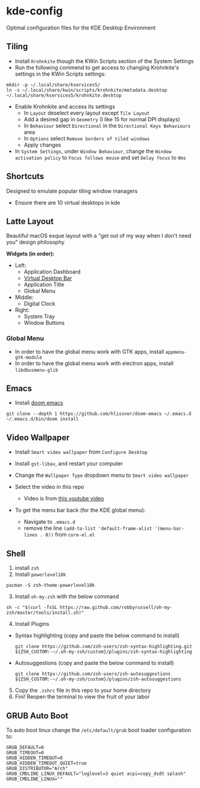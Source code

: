 # kde-config
Optimal configuration files for the KDE Desktop Environment

## Tiling
+ Install `Krohnkite` though the KWin Scripts section of the System Settings
+ Run the following commend to get access to changing Krohnkite's settings in the KWin Scripts settings:

```
mkdir -p ~/.local/share/kservices5/
ln -s ~/.local/share/kwin/scripts/krohnkite/metadata.desktop ~/.local/share/kservices5/krohnkite.desktop
```

+ Enable Krohnkite and access its settings
  + In `Layout` deselect every layout except `Tile Layout`
  + Add a desired gap in `Geometry` (I like 15 for normal DPI displays)
  + In `Behaviour` select `Directional` in the `Directional Keys Behaviours` area
  + In `Options` select `Remove borders of tiled windows`
  + Apply changes
+ In `System Settings`, under `Window Behaviour`, change the `Window activation policy` to `Focus follows mouse` and set `Delay focus` to `0ms`

## Shortcuts
Designed to emulate popular tiling window managers
+ Ensure there are 10 virtual desktops in kde

## Latte Layout
Beautiful macOS esque layout with a "get out of my way when I don't need you" design philosophy

**Widgets (in order):**
+ Left:
  + Application Dashboard
  + [Virtual Desktop Bar](https://github.com/wsdfhjxc/virtual-desktop-bar)
  + Application Title
  + Global Menu
+ Middle:
  + Digital Clock
+ Right: 
  + System Tray
  + Window Buttons
  
### Global Menu
+ In order to have the global menu work with GTK apps, install `appmenu-gtk-module`
+ In order to have the global menu work with electron apps, install `libdbusmenu-glib`

## Emacs
+ Install [doom emacs](https://github.com/hlissner/doom-emacs)

```
git clone --depth 1 https://github.com/hlissner/doom-emacs ~/.emacs.d
~/.emacs.d/bin/doom install
```

## Video Wallpaper
+ Install `Smart video wallpaper` from `Configure Desktop`
+ Install `gst-libav`, and restart your computer
+ Change the `Wallpaper Type` dropdown menu to `Smart video wallpaper`
+ Select the video in this repo
    + Video is from [this youtube video](https://www.youtube.com/watch?v=NAEVf9M-pLE)

+ To get the menu bar back (for the KDE global menu):
  + Navigate to `.emacs.d`
  + remove the line `(add-to-list 'default-frame-alist '(menu-bar-lines . 0))` from `core-el.el`

## Shell
1. install `zsh`
2. Install `powerlevel10k`
```
pacman -S zsh-theme-powerlevel10k
```
3. Install `oh-my-zsh` with the below command
```
sh -c "$(curl -fsSL https://raw.github.com/robbyrussell/oh-my-zsh/master/tools/install.sh)"
```
4. Install Plugins
  + Syntax highlighting (copy and paste the below command to install)
    ```
    git clone https://github.com/zsh-users/zsh-syntax-highlighting.git ${ZSH_CUSTOM:-~/.oh-my-zsh/custom}/plugins/zsh-syntax-highlighting
    ```
  + Autosuggestions (copy and paste the below command to install)
    ```
    git clone https://github.com/zsh-users/zsh-autosuggestions ${ZSH_CUSTOM:-~/.oh-my-zsh/custom}/plugins/zsh-autosuggestions
    ```
5. Copy the `.zshrc` file in this repo to your home directory
6. Fini! Reopen the terminal to view the fruit of your labor

## GRUB Auto Boot
To auto boot linux change the `/etc/default/grub` boot loader configuration to:
```
GRUB_DEFAULT=0
GRUB_TIMEOUT=0
GRUB_HIDDEN_TIMEOUT=0
GRUB_HIDDEN_TIMEOUT_QUIET=true
GRUB_DISTRIBUTOR="Arch"
GRUB_CMDLINE_LINUX_DEFAULT="loglevel=3 quiet acpi=copy_dsdt splash"
GRUB_CMDLINE_LINUX=""
```

